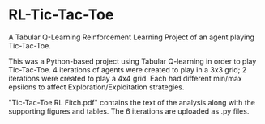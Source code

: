 # RL-Tic-Tac-Toe

A Tabular Q-Learning Reinforcement Learning Project of an agent playing Tic-Tac-Toe.

This was a Python-based project using Tabular Q-learning in order to play Tic-Tac-Toe. 4 iterations of agents were created to play in a 3x3 grid; 2 iterations were created to play a 4x4 grid. Each had different min/max epsilons to affect Exploration/Exploitation strategies.

"Tic-Tac-Toe RL Fitch.pdf" contains the text of the analysis along with the supporting figures and tables. The 6 iterations are uploaded as .py files.

